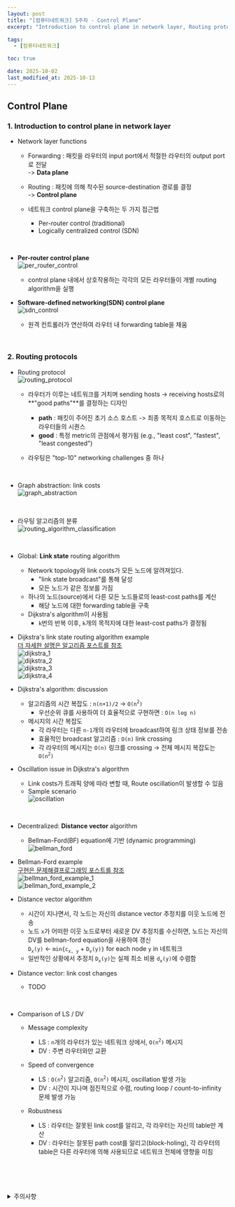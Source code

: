 ```yaml
---
layout: post
title: "[컴퓨터네트워크] 5주차 - Control Plane"
excerpt: "Introduction to control plane in network layer, Routing protocols"

tags:
  - [컴퓨터네트워크]

toc: true

date: 2025-10-02
last_modified_at: 2025-10-13
---
```

## Control Plane
### 1. Introduction to control plane in network layer
- Network layer functions
  - Forwarding : 패킷을 라우터의 input port에서 적절한 라우터의 output port로 전달  
  -> **Data plane**
  
  - Routing : 패킷에 의해 착수된 source-destination 경로를 결정  
  -> **Control plane**  

  - 네트워크 control plane을 구축하는 두 가지 접근법  
    - Per-router control (traditional)
    - Logically centralized control (SDN)  

<br>

- **Per-router control plane**  
![per_router_control][def3]  
  - control plane 내에서 상호작용하는 각각의 모든 라우터들이 개별 routing algorithm을 실행  

- **Software-defined networking(SDN) control plane**  
![sdn_control][def4]  
  - 원격 컨트롤러가 연산하여 라우터 내 forwarding table을 채움  

<br>

### 2. Routing protocols
- Routing protocol  
![routing_protocol][def5]  
  - 라우터가 이루는 네트워크를 거치며 sending hosts -> receiving hosts로의 **"good paths"**를 결정하는 디자인  
    - **path** : 패킷이 주어진 초기 소스 호스트 -> 최종 목적지 호스트로 이동하는 라우터들의 시퀀스
    - **good** : 특정 metric의 관점에서 평가됨 (e.g., "least cost", "fastest", "least congested")  

  - 라우팅은 "top-10" networking challenges 중 하나  

<br>

- Graph abstraction: link costs  
![graph_abstraction][def6]  

<br>

- 라우팅 알고리즘의 분류  
![routing_algorithm_classification][def7]  

<br>

- Global: **Link state** routing algorithm
  - Network topology와 link costs가 모든 노드에 알려져있다.
    - "link state broadcast"를 통해 달성
    - 모든 노드가 같은 정보를 가짐
  - 하나의 노드(source)에서 다른 모든 노드들로의 least-cost paths를 계산
    - 해당 노드에 대한 forwarding table을 구축
  - Dijkstra's algorithm이 사용됨
    - `k`번의 반복 이후, `k`개의 목적지에 대한 least-cost paths가 결정됨  

- Dijkstra's link state routing algorithm example  
[더 자세한 설명은 알고리즘 포스트를 참조][def]  
![dijkstra_1][def8]  
![dijkstra_2][def9]  
![dijkstra_3][def10]  
![dijkstra_4][def11]  

- Dijkstra's algorithm: discussion
  - 알고리즘의 시간 복잡도 : `n(n+1)/2` -> `O(n`<sup>`2`</sup>`)`
    - 우선순위 큐를 사용하여 더 효율적으로 구현하면 : `O(n log n)`
  - 메시지의 시간 복잡도
    - 각 라우터는 다른 `n-1`개의 라우터에 broadcast하여 링크 상태 정보를 전송
    - 효율적인 broadcast 알고리즘 : `O(n)` link crossing
    - 각 라우터의 메시지는 `O(n)` 링크를 crossing -> 전체 메시지 복잡도는 `O(n`<sup>`2`</sup>`)`

- Oscillation issue in Dijkstra's algorithm
  - Link costs가 트래픽 양에 따라 변할 때, Route oscillation이 발생할 수 있음
  - Sample scenario  
  ![oscillation][def12]  

<br>

- Decentralized: **Distance vector** algorithm
  - Bellman-Ford(BF) equation에 기반 (dynamic programming)  
  ![bellman_ford][def13]  
    
- Bellman-Ford example  
[구현은 문제해결프로그래밍 포스트를 참조][def2]  
![bellman_ford_example_1][def14]  
![bellman_ford_example_2][def15]  

- Distance vector algorithm
  - 시간이 지나면서, 각 노드는 자신의 distance vector 추정치를 이웃 노드에 전송
  - 노드 `x`가 어떠한 이웃 노드로부터 새로운 DV 추정치를 수신하면, 노드는 자신의 DV를 bellman-ford equation을 사용하여 갱신  
  `D`<sub>`x`</sub>`(y)` <- `min{c`<sub>`x, y`</sub> + `D`<sub>`v`</sub>`(y)}` for each node `y` in 네트워크
  - 일반적인 상황에서 추정치 `D`<sub>`x`</sub>`(y)`는 실제 최소 비용 `d`<sub>`x`</sub>`(y)`에 수렴함  

- Distance vector: link cost changes
  - TODO  

<br>

- Comparison of LS / DV
  - Message complexity
    - LS : `n`개의 라우터가 있는 네트워크 상에서, `O(n`<sup>`2`</sup>`)` 메시지  
    - DV : 주변 라우터와만 교환

  - Speed of convergence
    - LS : `O(n`<sup>`2`</sup>`)` 알고리즘, `O(n`<sup>`2`</sup>`)` 메시지, oscillation 발생 가능
    - DV : 시간이 지나며 점진적으로 수렴, routing loop / count-to-infinity 문제 발생 가능

  - Robustness
    - LS : 라우터는 잘못된 link cost를 알리고, 각 라우터는 자신의 table만 계산
    - DV : 라우터는 잘못된 path cost를 알리고(block-holing), 각 라우터의 table은 다른 라우터에 의해 사용되므로 네트워크 전체에 영향을 미침  

<br>
<br>
<br>
<br>
<details>
<summary>주의사항</summary>
<div markdown="1">

이 포스팅은 강원대학교 김도형 교수님의 컴퓨터네트워크 수업을 들으며 내용을 정리 한 것입니다.  
수업 내용에 대한 저작권은 교수님께 있으니,  
다른 곳으로의 무분별한 내용 복사를 자제해 주세요.

</div>
</details>

[def]: https://orbit3230.github.io/2024/10/21/AL_week8/#3-dijkstras-algorithm-for-single-source-shortest-path
[def2]: https://orbit3230.github.io/2024/11/05/PS_week10/#2-%EB%B2%A8%EB%A7%8C-%ED%8F%AC%EB%93%9C
[def3]: https://i.imgur.com/1k4d9n5.png
[def4]: https://i.imgur.com/tSKDJlj.png
[def5]: https://i.imgur.com/MX7hIlh.png
[def6]: https://i.imgur.com/7e3VRJB.png
[def7]: https://i.imgur.com/F8b2fpS.png
[def8]: https://i.imgur.com/197T4Sl.png
[def9]: https://i.imgur.com/x2LZ3l1.png
[def10]: https://i.imgur.com/4eyA2jT.png
[def11]: https://i.imgur.com/oAtG8gF.png
[def12]: https://i.imgur.com/kp9ig3S.png
[def13]: https://i.imgur.com/DRPGiyn.png
[def14]: https://i.imgur.com/X5h2KeA.png
[def15]: https://i.imgur.com/CRK2QeP.png